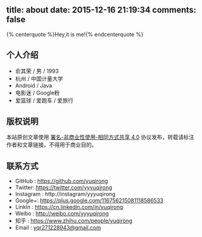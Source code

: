 title: about
date: 2015-12-16 21:19:34
comments: false
---
{% centerquote %}Hey,it is me!{% endcenterquote %}

## 个人介绍
* 俞其荣 / 男 / 1993
* 杭州 / 中国计量大学
* Android / Java
* 电影迷 / Google粉
* 爱篮球 / 爱跑车 / 爱旅行

## 版权说明
本站原创文章使用 [署名-非商业性使用-相同方式共享 4.0](https://creativecommons.org/licenses/by-nc-sa/4.0/) 协议发布，转载请标注作者和文章链接，不得用于商业目的。

## 联系方式
* GitHub : https://github.com/yuqirong
* Twitter: https://twitter.com/yyyuqirong
* Instagram : http://instagram/yyyuqirong
* Google+: https://plus.google.com/116756215081118586533
* LinkIn : https://cn.linkedin.com/in/yuqirong
* Weibo : http://weibo.com/yyyuqirong
* 知乎 : https://www.zhihu.com/people/yuqirong
* Email : <yqr271228943@gmail.com>